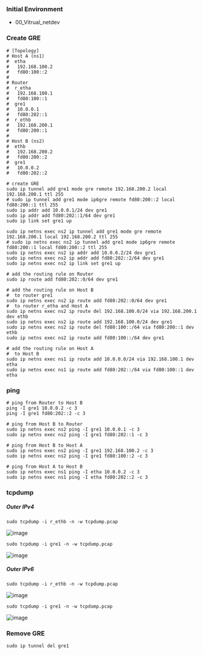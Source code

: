 ### Initial Environment
- 00_Vitrual_netdev

### Create GRE
```
# [Topology]
# Host A (ns1)
#  etha
#   192.168.100.2
#   fd80:100::2
#
# Router
#  r_etha
#   192.168.100.1
#   fd80:100::1
#  gre1
#   10.0.0.1
#   fd80:202::1
#  r_ethb
#   192.168.200.1
#   fd80:200::1
#
# Host B (ns2)
#  ethb
#   192.168.200.2
#   fd80:200::2
#  gre1
#   10.0.0.2
#   fd80:202::2

# create GRE
sudo ip tunnel add gre1 mode gre remote 192.168.200.2 local 192.168.200.1 ttl 255
# sudo ip tunnel add gre1 mode ip6gre remote fd80:200::2 local fd80:200::1 ttl 255
sudo ip addr add 10.0.0.1/24 dev gre1
sudo ip addr add fd80:202::1/64 dev gre1
sudo ip link set gre1 up

sudo ip netns exec ns2 ip tunnel add gre1 mode gre remote 192.168.200.1 local 192.168.200.2 ttl 255
# sudo ip netns exec ns2 ip tunnel add gre1 mode ip6gre remote fd80:200::1 local fd80:200::2 ttl 255
sudo ip netns exec ns2 ip addr add 10.0.0.2/24 dev gre1
sudo ip netns exec ns2 ip addr add fd80:202::2/64 dev gre1
sudo ip netns exec ns2 ip link set gre1 up

# add the routing rule on Router
sudo ip route add fd80:202::0/64 dev gre1

# add the routing rule on Host B
#  to router gre1
sudo ip netns exec ns2 ip route add fd80:202::0/64 dev gre1
#  to router r_etha and Host A
sudo ip netns exec ns2 ip route del 192.168.100.0/24 via 192.168.200.1 dev ethb
sudo ip netns exec ns2 ip route add 192.168.100.0/24 dev gre1
sudo ip netns exec ns2 ip route del fd80:100::/64 via fd80:200::1 dev ethb
sudo ip netns exec ns2 ip route add fd80:100::/64 dev gre1

# add the routing rule on Host A
#  to Host B
sudo ip netns exec ns1 ip route add 10.0.0.0/24 via 192.168.100.1 dev etha
sudo ip netns exec ns1 ip route add fd80:202::/64 via fd80:100::1 dev etha
```
### ping
```
# ping from Router to Host B
ping -I gre1 10.0.0.2 -c 3
ping -I gre1 fd80:202::2 -c 3

# ping from Host B to Router
sudo ip netns exec ns2 ping -I gre1 10.0.0.1 -c 3
sudo ip netns exec ns2 ping -I gre1 fd80:202::1 -c 3

# ping from Host B to Host A
sudo ip netns exec ns2 ping -I gre1 192.168.100.2 -c 3
sudo ip netns exec ns2 ping -I gre1 fd80:100::2 -c 3

# ping from Host A to Host B
sudo ip netns exec ns1 ping -I etha 10.0.0.2 -c 3
sudo ip netns exec ns1 ping -I etha fd80:202::2 -c 3
```

### tcpdump
##### Outer IPv4
```
sudo tcpdump -i r_ethb -n -w tcpdump.pcap
```
![image](https://github.com/user-attachments/assets/3b29cf6e-e4c5-45d0-989a-796de5ed4136)

```
sudo tcpdump -i gre1 -n -w tcpdump.pcap
```
![image](https://github.com/user-attachments/assets/84fa5bec-8d9e-4a90-b29f-910197f183bc)


##### Outer IPv6
```
sudo tcpdump -i r_ethb -n -w tcpdump.pcap
```
![image](https://github.com/user-attachments/assets/60ed92cf-904a-48f9-9002-4b79729d8c7e)

```
sudo tcpdump -i gre1 -n -w tcpdump.pcap
```
![image](https://github.com/user-attachments/assets/fd8e77f5-608d-4ee6-8674-cc162bce6097)


### Remove GRE
```
sudo ip tunnel del gre1
```
